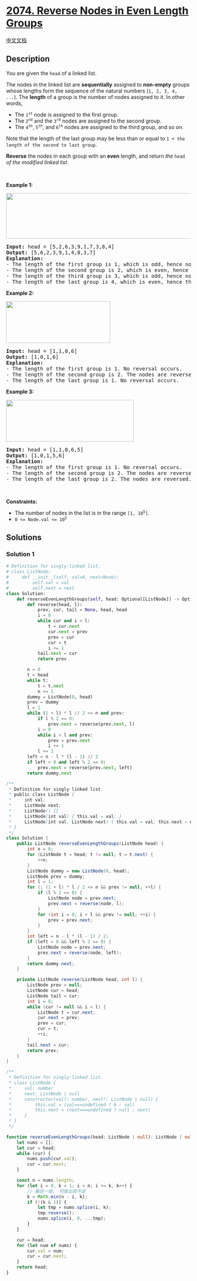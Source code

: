 # [2074. Reverse Nodes in Even Length Groups](https://leetcode.com/problems/reverse-nodes-in-even-length-groups)

[中文文档](/solution/2000-2099/2074.Reverse%20Nodes%20in%20Even%20Length%20Groups/README.md)

<!-- tags:Linked List -->

## Description

<p>You are given the <code>head</code> of a linked list.</p>

<p>The nodes in the linked list are <strong>sequentially</strong> assigned to <strong>non-empty</strong> groups whose lengths form the sequence of the natural numbers (<code>1, 2, 3, 4, ...</code>). The <strong>length</strong> of a group is the number of nodes assigned to it. In other words,</p>

<ul>
	<li>The <code>1<sup>st</sup></code> node is assigned to the first group.</li>
	<li>The <code>2<sup>nd</sup></code> and the <code>3<sup>rd</sup></code> nodes are assigned to the second group.</li>
	<li>The <code>4<sup>th</sup></code>, <code>5<sup>th</sup></code>, and <code>6<sup>th</sup></code> nodes are assigned to the third group, and so on.</li>
</ul>

<p>Note that the length of the last group may be less than or equal to <code>1 + the length of the second to last group</code>.</p>

<p><strong>Reverse</strong> the nodes in each group with an <strong>even</strong> length, and return <em>the</em> <code>head</code> <em>of the modified linked list</em>.</p>

<p>&nbsp;</p>
<p><strong class="example">Example 1:</strong></p>
<img alt="" src="https://fastly.jsdelivr.net/gh/doocs/leetcode@main/solution/2000-2099/2074.Reverse%20Nodes%20in%20Even%20Length%20Groups/images/eg1.png" style="width: 699px; height: 124px;" />
<pre>
<strong>Input:</strong> head = [5,2,6,3,9,1,7,3,8,4]
<strong>Output:</strong> [5,6,2,3,9,1,4,8,3,7]
<strong>Explanation:</strong>
- The length of the first group is 1, which is odd, hence no reversal occurs.
- The length of the second group is 2, which is even, hence the nodes are reversed.
- The length of the third group is 3, which is odd, hence no reversal occurs.
- The length of the last group is 4, which is even, hence the nodes are reversed.
</pre>

<p><strong class="example">Example 2:</strong></p>
<img alt="" src="https://fastly.jsdelivr.net/gh/doocs/leetcode@main/solution/2000-2099/2074.Reverse%20Nodes%20in%20Even%20Length%20Groups/images/eg2.png" style="width: 284px; height: 114px;" />
<pre>
<strong>Input:</strong> head = [1,1,0,6]
<strong>Output:</strong> [1,0,1,6]
<strong>Explanation:</strong>
- The length of the first group is 1. No reversal occurs.
- The length of the second group is 2. The nodes are reversed.
- The length of the last group is 1. No reversal occurs.
</pre>

<p><strong class="example">Example 3:</strong></p>
<img alt="" src="https://fastly.jsdelivr.net/gh/doocs/leetcode@main/solution/2000-2099/2074.Reverse%20Nodes%20in%20Even%20Length%20Groups/images/ex3.png" style="width: 348px; height: 114px;" />
<pre>
<strong>Input:</strong> head = [1,1,0,6,5]
<strong>Output:</strong> [1,0,1,5,6]
<strong>Explanation:</strong>
- The length of the first group is 1. No reversal occurs.
- The length of the second group is 2. The nodes are reversed.
- The length of the last group is 2. The nodes are reversed.
</pre>

<p>&nbsp;</p>
<p><strong>Constraints:</strong></p>

<ul>
	<li>The number of nodes in the list is in the range <code>[1, 10<sup>5</sup>]</code>.</li>
	<li><code>0 &lt;= Node.val &lt;= 10<sup>5</sup></code></li>
</ul>

## Solutions

### Solution 1

<!-- tabs:start -->

```python
# Definition for singly-linked list.
# class ListNode:
#     def __init__(self, val=0, next=None):
#         self.val = val
#         self.next = next
class Solution:
    def reverseEvenLengthGroups(self, head: Optional[ListNode]) -> Optional[ListNode]:
        def reverse(head, l):
            prev, cur, tail = None, head, head
            i = 0
            while cur and i < l:
                t = cur.next
                cur.next = prev
                prev = cur
                cur = t
                i += 1
            tail.next = cur
            return prev

        n = 0
        t = head
        while t:
            t = t.next
            n += 1
        dummy = ListNode(0, head)
        prev = dummy
        l = 1
        while (1 + l) * l // 2 <= n and prev:
            if l % 2 == 0:
                prev.next = reverse(prev.next, l)
            i = 0
            while i < l and prev:
                prev = prev.next
                i += 1
            l += 1
        left = n - l * (l - 1) // 2
        if left > 0 and left % 2 == 0:
            prev.next = reverse(prev.next, left)
        return dummy.next
```

```java
/**
 * Definition for singly-linked list.
 * public class ListNode {
 *     int val;
 *     ListNode next;
 *     ListNode() {}
 *     ListNode(int val) { this.val = val; }
 *     ListNode(int val, ListNode next) { this.val = val; this.next = next; }
 * }
 */
class Solution {
    public ListNode reverseEvenLengthGroups(ListNode head) {
        int n = 0;
        for (ListNode t = head; t != null; t = t.next) {
            ++n;
        }
        ListNode dummy = new ListNode(0, head);
        ListNode prev = dummy;
        int l = 1;
        for (; (1 + l) * l / 2 <= n && prev != null; ++l) {
            if (l % 2 == 0) {
                ListNode node = prev.next;
                prev.next = reverse(node, l);
            }
            for (int i = 0; i < l && prev != null; ++i) {
                prev = prev.next;
            }
        }
        int left = n - l * (l - 1) / 2;
        if (left > 0 && left % 2 == 0) {
            ListNode node = prev.next;
            prev.next = reverse(node, left);
        }
        return dummy.next;
    }

    private ListNode reverse(ListNode head, int l) {
        ListNode prev = null;
        ListNode cur = head;
        ListNode tail = cur;
        int i = 0;
        while (cur != null && i < l) {
            ListNode t = cur.next;
            cur.next = prev;
            prev = cur;
            cur = t;
            ++i;
        }
        tail.next = cur;
        return prev;
    }
}
```

```ts
/**
 * Definition for singly-linked list.
 * class ListNode {
 *     val: number
 *     next: ListNode | null
 *     constructor(val?: number, next?: ListNode | null) {
 *         this.val = (val===undefined ? 0 : val)
 *         this.next = (next===undefined ? null : next)
 *     }
 * }
 */

function reverseEvenLengthGroups(head: ListNode | null): ListNode | null {
    let nums = [];
    let cur = head;
    while (cur) {
        nums.push(cur.val);
        cur = cur.next;
    }

    const n = nums.length;
    for (let i = 0, k = 1; i < n; i += k, k++) {
        // 最后一组， 可能出现不足
        k = Math.min(n - i, k);
        if (!(k & 1)) {
            let tmp = nums.splice(i, k);
            tmp.reverse();
            nums.splice(i, 0, ...tmp);
        }
    }

    cur = head;
    for (let num of nums) {
        cur.val = num;
        cur = cur.next;
    }
    return head;
}
```

<!-- tabs:end -->

<!-- end -->
